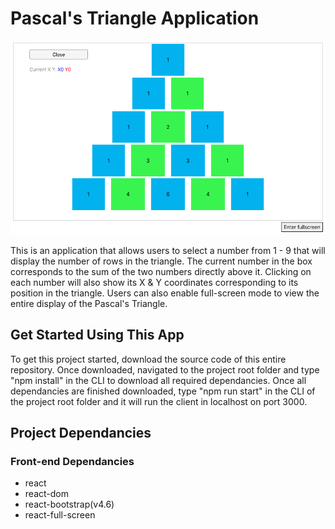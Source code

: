 # Pascal's Triangle Application

![pascals-triangle-page](/src/IMG/pascals-triangle.png)

This is an application that allows users to select a number from 1 - 9 that will display the number of rows in the triangle.
The current number in the box corresponds to the sum of the two numbers directly above it.
Clicking on each number will also show its X & Y coordinates corresponding to its position in the triangle.
Users can also enable full-screen mode to view the entire display of the Pascal's Triangle.

## Get Started Using This App

To get this project started, download the source code of this entire repository.
Once downloaded, navigated to the project root folder and type "npm install" in the CLI to download all required dependancies.
Once all dependancies are finished downloaded, type "npm run start" in the CLI of the project root folder and it will run the client in localhost on port 3000.

## Project Dependancies

### Front-end Dependancies
 - react
 - react-dom
 - react-bootstrap(v4.6)
 - react-full-screen

